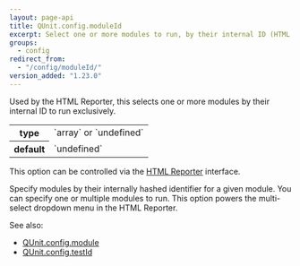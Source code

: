 ```yaml
---
layout: page-api
title: QUnit.config.moduleId
excerpt: Select one or more modules to run, by their internal ID (HTML Reporter).
groups:
  - config
redirect_from:
  - "/config/moduleId/"
version_added: "1.23.0"
---
```


Used by the HTML Reporter, this selects one or more modules by their internal ID to run exclusively.

<table>
<tr>
  <th>type</th>
  <td markdown="span">`array` or `undefined`</td>
</tr>
<tr>
  <th>default</th>
  <td markdown="span">`undefined`</td>
</tr>
</table>

<p class="note" markdown="1">

This option can be controlled via the [HTML Reporter](../../browser.md) interface.

</p>

Specify modules by their internally hashed identifier for a given module. You can specify one or multiple modules to run. This option powers the multi-select dropdown menu in the HTML Reporter.

See also:
* [QUnit.config.module](./module.md)
* [QUnit.config.testId](./testId.md)
